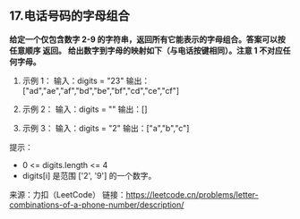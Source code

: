 ## 17.电话号码的字母组合

**给定一个仅包含数字 2-9 的字符串，返回所有它能表示的字母组合。答案可以按 任意顺序 返回。
给出数字到字母的映射如下（与电话按键相同）。注意 1 不对应任何字母。**

1. 示例 1：
输入：digits = "23"
输出：["ad","ae","af","bd","be","bf","cd","ce","cf"]

2. 示例 2：
输入：digits = ""
输出：[]

3. 示例 3：
输入：digits = "2"
输出：["a","b","c"]
 

提示：
- 0 <= digits.length <= 4
- digits[i] 是范围 ['2', '9'] 的一个数字。

来源：力扣（LeetCode）
链接：https://leetcode.cn/problems/letter-combinations-of-a-phone-number/description/
